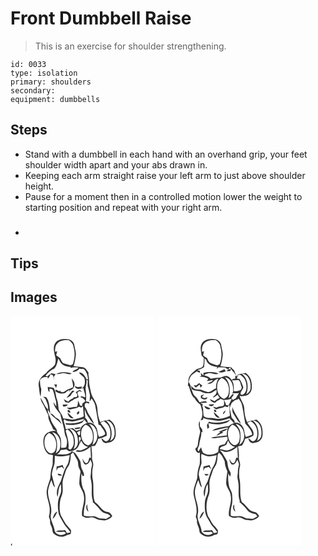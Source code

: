 # Front Dumbbell Raise
> This is an exercise for shoulder strengthening.

``` 
id: 0033 
type: isolation 
primary: shoulders 
secondary:  
equipment: dumbbells 
``` 

## Steps

 - Stand with a dumbbell in each hand with an overhand grip, your feet shoulder width apart and your abs drawn in.
 - Keeping each arm straight raise your left arm to just above shoulder height.
 - Pause for a moment then in a controlled motion lower the weight to starting position and repeat with your right arm.
 - <h3></h3>

## Tips


## Images

<svg width="173pt" height="275pt" viewBox="0 0 173 275" xmlns="http://www.w3.org/2000/svg">
  <g fill="#FFF">
    <path d="M0 0h173v275H1.75c0-.65.01-1.94.01-2.59-1.23.56-1.48 1.42-.76 2.59H0V0m54.22 31.32c-3.83 4.67-1.87 11.03-.86 16.36 1.07 3.43 1.2 7.15-.14 10.54-2.91 3.77-7.52 5.76-10.3 9.69-5.05 3.34-9.97 8.62-9.06 15.17.64 4.51.78 9.19 2.23 13.54.36-3.16.68-6.33.87-9.5-1.42-3.4-1.42-7.04-1.65-10.65 2.03-3.23 5.73-4.18 9.32-3.48l.16 1.85c1.46-1.51 2.52-3.32 3.19-5.31.69.22 2.07.66 2.77.87.72 2.24 1.31 4.52 2.08 6.74-.29-1.55-.62-3.08-.99-4.61.81-1.05 1.62-2.1 2.41-3.16-1.64-.42-3.29-.8-4.95-1.16-1.86 1.15-3.7 2.37-5.24 3.95-.65-.38-1.31-.77-1.96-1.16 2.98-3.4 6.23-6.6 10.47-8.36 3.12-3.31 3.59-7.86 4.87-12.03.74 1.28 1.47 2.57 2.18 3.87 2.24 4.54 7.85 5.74 12.46 6.16l-.18 1.31c3.08-1.03 6.36-.79 9.54-.47-1.67 2.7-5.64 2.3-6.97 5.25 3.41.18 6.4-1.3 8.35-4.05l1.95.48c1.19-.05 2.7-.64 3.6.49 3.1 3.19 4.38 7.73 4.72 12.06-.8-.25-2.38-.77-3.17-1.02l1.1-.25c-2.18-3.08-4.39-7.69-8.91-7.13 1.58 2.68 4.49 4.25 6.47 6.62 1.38 4.3 1.09 10.49-3.57 12.65l.71-2.32c-1.79.25-3.58.47-5.37.66-.77-.38-2.32-1.14-3.09-1.53.38 4.95 6.93 3.65 10.21 2.7.45 3.76 2.61 7.19 2.21 11.04-1.72-.5-3.42-1.03-5.13-1.55-.09.39-.26 1.17-.34 1.56 2.63.57 4.55 2.24 5.57 4.74-1.59 1.72-5.16 2.73-3.34 5.69-.77-.15-2.31-.46-3.08-.62-.43-2.18-1.37-4.19-2.44-6.12.01 2.71.08 5.53-1.39 7.93-4.19-.75-8.05 1.83-12.2.56 1.53.97 3.07 3.22 5.11 2.3 3.18-1.32 6.94-.93 9.66-3.32.94.39 1.87.78 2.8 1.17l2.13-1.68c.14 4.11.72 8.18.9 12.28-4.34 2.14-9.12 3.26-13.89 3.83-3.59-.59-7.2-.96-10.8-1.41-.78-4-3.56-7.03-5.4-10.52-.6-4.17-.51-8.51-2.06-12.49-1.76-4.55-1.18-9.8-4.23-13.86-2.32-.28-4.65-.52-6.97-.84.49 2.04.13 4.71 2.2 5.97.01-1 .02-2.99.02-3.98 1.24.45 3.14-.07 3.84 1.35 1.79 3.69 2.1 7.89 3.41 11.75 1 2.65.9 5.49.86 8.27-1.16-1.82-2.3-3.63-3.49-5.43.77 5.71 4.7 10.06 8.31 14.24 1.06 5.97 3.11 11.7 4.47 17.6.65 3.35.6 6.92 2.22 10.02 2.03 3.75 1.62 8.37.41 12.32-1.83.98-3.99.69-5.99.94-.29-4.47.5-9.18-1.44-13.4-1.14-2.82-4.23-4.82-3.79-8.17-2.44-4.12-5.94-7.74-7.26-12.47-.75-4.18-4.28-7.41-3.41-11.95.86 1.52 1.49 3.23 2.76 4.49-.77-5.37-.74-10.9-2.75-16.02-.7-1.1-1.38-2.21-2.06-3.32l-3.71-.6c.89.9 1.79 1.8 2.68 2.71 1.72 4.01 3.88 8.02 3.14 12.57-4.35-3.78-5.62-9.55-9.11-13.95.39 2.42 1.34 4.71 2.62 6.8 2.67 4.5 4.23 9.55 6.89 14.06-.64 6.33 4.16 11.09 5.68 16.89 1.35.69 2.68 1.41 4.02 2.13-3.15-.21-6.36-.08-9.25 1.32-4.92 1.61-6.61 7.42-6.43 12.11.31 5.22 1.73 11.06 6.19 14.31 1.73.55 3.56.74 5.35 1.08-.14 3.22-.44 6.44-.32 9.66.19 2.77-1.32 5.24-1.75 7.92-.9 3.63-.71 7.42-1.32 11.09-1.62 4.88-3.52 9.73-4.21 14.86-.26 6.87 3.05 13.23 3.63 20 .15 3.46.11 7.01-.94 10.34.52 1.6 1.05 3.19 1.57 4.79-.95 3.94 2.25 7.11 2.56 10.91.33 1.69.34 3.74 1.88 4.87 4.1 3.99 11.21 4.87 15.91 1.47 1.25-.2 2.47-.5 3.67-.88 1.42-1.17.91-3.14 1-4.72-2.37-3.71-6.03-6.41-7.94-10.41-1.23-2.39-2.76-4.61-4.05-6.97-2.22-5.56-1.85-11.73-1.12-17.55.42-4.11 2.95-7.69 3.12-11.85.21-3.69-.28-7.36-.16-11.05.48-4.82 2.74-9.21 3.92-13.87.91-2.68 3.05-4.72 4.1-7.34 1.43-3.85 1.7-7.98 1.9-12.05.88-.85 1.76-1.72 2.63-2.58 1.44 3.11 3.25 6.03 4.97 8.99 1.74 2.97.64 6.72 2.19 9.77.82 1.99 2.37 3.95 1.62 6.23-.9 4.29-1.16 8.67-1.25 13.05.92 4.93 4.93 8.77 5.39 13.87 1.82 8.3-3.23 16.1-2.06 24.44 1.6.89 3.16 1.95 4.99 2.3 2.74.26 5.43-.86 8.16-.44 3.06.76 5.63 3.07 8.88 3.09 1.74.13 3.46.46 5.21.59 3.37-1.17 7.36-2.18 8.97-5.75-1.62-1.72-2.87-4.35-5.53-4.48-7.1-.84-9.82-8.47-15.36-11.98-3.27-9.27-.42-19.38-2.89-28.81-.34-4.84-.43-9.8.85-14.52.84-3.58-1.85-6.8-1.33-10.39.22-4.42-.42-8.8-.82-13.18 1.46-.22 2.92-.42 4.39-.61 1.61-2.58 3.1-5.28 3.74-8.29 3.64-.59 6.96-2.27 10.31-3.72.97-6.34-4.5-10.74-7.5-15.64.95-.45 2.85-1.36 3.8-1.81 4.03 2.05 6.99 5.81 7.71 10.31.66 4.39 1.1 9.89-2.72 13.01-2.81 2.52-5.25-1.62-7.55-2.83.2 3.02 3.04 6.81 6.4 5.6 2.41-.54 5.15-.52 6.99-2.41 4.45-3.32 4.07-9.64 3.3-14.53-.54-4.5-3.29-8.44-6.93-11.03-3.86.6-7.71 1.41-11.35 2.88a39.957 39.957 0 0 1-3.23-14.8c-.06-5.15-2.44-9.88-5.11-14.14-2.69-4.12-3.16-9.11-4.24-13.79-1.15-4.5-.28-9.23-1.48-13.72-.21-.82-.13-1.63.22-2.43-1.9-2.75-3.54-6.54-7.31-6.96-3.59-.39-7.2-.66-10.75-1.34 1.43-3.99 2.07-8.2 2.63-12.38.7-4.21-1.17-8.2-1.68-12.32-.33-4.26-4.4-7.67-8.61-7.6-4.86-.47-10.59-.16-13.84 4.03m.5 37.96c2.51.03 4.94-.61 7.39-1.04 3.92-.75 7.79 2.84 11.45.19-6.1-1.71-13.17-2.62-18.84.85m18.64 5.29c.81 3.49 1.94 6.95 1.67 10.59-1.9.97-3.92 1.69-5.94 2.38-2.47.9-4.24 3.32-7.01 3.47-1.57-.24-2.8-1.16-2.6-2.87-.13 3.69-3.33-.23-5.31.05-.1.35-.29 1.04-.38 1.39 3.19 3.07 7.88 3.64 12 2.32 1.47-1.37 3.04-2.64 4.87-3.5 0 .65.01 1.96.01 2.62.25-.77.51-1.53.76-2.29 1.9-.77 3.94-1.69 4.54-3.84 2.3-3.43.06-7.8-2.61-10.32m-21.04 6.94c.79 1.44 1.59 2.87 2.41 4.3.41-1.36.77-2.72 1.09-4.1-1.16-.07-2.33-.14-3.5-.2m25.85 9.52c1.53 1.34 2.68 3.67 1.45 5.59-1.23.23-2.48.39-3.73.48-.32.39-.97 1.18-1.29 1.58-2.1.7-3.85 2.04-5.32 3.68-1.88-.94-3.64-2.07-5.46-3.13.6 1.25 1.24 2.48 1.92 3.68 1.41.27 2.82.55 4.24.85 1.37-1.38 2.94-2.53 4.82-3.1.38-.33 1.13-1 1.51-1.33 1.93-.57 3.79-1.37 5.62-2.19-.53-1.84-1.11-3.68-1.77-5.48.77-.65 1.53-1.31 2.3-1.97 1.22.44 2.45.86 3.69 1.27-1.04-.95-2.09-1.88-3.15-2.8-1.57 1.03-3.13 2.08-4.83 2.87m-4.04-1.91c-2.16 3.06-4.91 5.68-6.9 8.84 1.65-.86 3.24-1.83 4.84-2.79 1.07-2.23 2.67-4.12 4.69-5.54-.66-.13-1.97-.38-2.63-.51m8.25 7.26c.26.26.26.26 0 0m-19.87 9.64c.18.52.56 1.57.74 2.09 2.24.18 4.44-.05 5.51-2.32-2.08-.03-4.17.15-6.25.23m6.06 6.73c-.53 1.52 1.71 3.29 3.07 2.67.52-1.52-1.61-3.92-3.07-2.67m12.74 1.43c-1.09.56-2.17 2.16-1.32 3.32 1.8.92 4.1-4.18 1.32-3.32m-33.63 2.4c3.88 4.98 9.82 7.85 13.72 12.89-1.14-2.84-2.53-5.83-5.51-7.13-3.18-1.35-4.37-5.94-8.21-5.76m21.02.06c.6 2.92 3.63 6.67 7.01 5.69-2.43-2.14-4.64-4.52-6.98-6.75l-.03 1.06z"/>
    <path d="M56.82 31.81c3.6-3.35 8.78-3.25 13.38-3.21 2.91 2.16 5.47 5 5.54 8.83 2.06 6.55 1.2 13.53-.99 19.92-.72.35-2.17 1.06-2.89 1.41-3-.86-5.94-1.93-8.96-2.72-1.29-1.84-2.43-3.79-3.26-5.88a100.8 100.8 0 0 1-4.79-3.39c.35-1.65.78-3.28 1.21-4.91-.61.15-1.83.47-2.44.63-.26-3.75.07-8.11 3.2-10.68zM90.97 75.39c.58.58 1.18 1.16 1.77 1.74-.09 2.18-.14 4.36-.12 6.54 1.1 3 1.67 6.15 2.41 9.25.94 3.04-.33 6.16.06 9.26.76-1.23 1.5-2.47 2.23-3.72 1.68 2.56 3.64 5.04 4.27 8.11 1.6 7.84 2.75 15.76 4.1 23.65.53.1 1.57.31 2.09.41 2 3.45 5.27 6.42 5.91 10.49-1.56 2.32-5.09 2.39-7.48 3.64-2.08-3.79-1.26-8.55-3.76-12.19-1.89-3.5-5.78-5.96-9.82-4.83.57-2.66-1.63-4.39-3.14-6.21l.24-1.8c-.88-2.84-.56-5.83-.55-8.75.96 5.23 4.2 9.5 7.04 13.83 1.09 1.68 2.61 2.98 4.14 4.25-1.52-4.58-4.61-8.31-6.98-12.44-1.54-2.59-2-5.8-4.23-7.97-.03-1.24-.05-2.49-.05-3.73.73-.44 1.46-.87 2.21-1.3 1.06.36 2.13.72 3.2 1.07-.05-.48-.17-1.42-.23-1.9-1.23-.29-2.46-.56-3.7-.84.43-4.6.21-9.23-.33-13.81-.62-4.32 1.97-8.44.72-12.75zM74.08 126.19c5-.09 9.63-2.42 14.51-3.3-.82 1.06-1.53 2.36-2.83 2.92-6.27 2.52-13.14 3.04-19.81 2.33.22.48.66 1.43.88 1.9 6.34.82 12.96.24 18.82-2.43 1.37-.83 1.94-2.47 2.89-3.68 1.16 1.37 2.3 2.76 3.42 4.17-3.94 1.08-7.42 3.77-8.31 7.92-1.55.43-3.08.92-4.59 1.43-1.48-1.06-2.95-2.13-4.22-3.43-2.84.42-5.68.84-8.51 1.31-.58-3.41-1.56-6.73-2.61-10.01.32-.63.64-1.24.98-1.86 2.26 2.46 6.22 2.4 9.38 2.73m2.3 7.83c.63.53 1.27 1.06 1.91 1.59 1.47-1.01 5.79.09 5.49-2.42-2.49-.3-4.93.73-7.4.83zM114.45 124.82c6.63.13 10.28 7.29 10.37 13.18.6 4.35-.65 9.63-5.19 11.32 3.34-8.24 1.96-18.67-5.18-24.5z"/>
    <path d="M93.87 128.9c2.15.76 4.52 1.4 6.16 3.1 5.34 6.24 6.23 17.76-1.75 22.3 2.89-8.45 2.36-18.89-4.41-25.4z"/>
    <path d="M90.08 129.88c6.21 2.08 9.16 8.84 8.82 15.01.27 4.2-1.78 8.51-5.86 10.06-7.51-2.48-9.52-11.82-7.78-18.69.55-2.78 2.66-4.73 4.82-6.38zM70.73 134.8c6.49.4 10 7.39 10.09 13.22.6 4.34-.66 9.61-5.18 11.3 3.38-8.26 1.81-18.38-4.91-24.52z"/>
    <path d="M66.23 137.36c.59-.64 1.18-1.27 1.78-1.89 4.57 3.03 7.87 7.95 7.81 13.58.65 4.12-.71 8.3-3.93 10.99-.81-.46-1.62-.91-2.42-1.36 1.19-7.29-1.32-14.4-3.24-21.32zM79.88 138.96c1.31-.6 2.62-1.2 3.92-1.81-.74 1.7.68 5.07-1.62 5.73-1.17-1.03-1.73-2.51-2.3-3.92zM49.87 138.89c8.93 1.5 11.75 12.5 9.19 20.03-.7 2.44-2.82 3.96-4.77 5.38 2.87-8.46 2.35-18.89-4.42-25.41z"/>
    <path d="M46.07 139.88c7.94 2.7 10.38 12.64 8.03 19.93-.8 3.15-4.6 6.15-7.68 3.92-5.44-3.74-6.6-11.43-5.16-17.47.55-2.78 2.66-4.73 4.81-6.38zM82.2 145.03c2.03-1.44 1.81 1.31 2.32 2.63-1.64 1.47-1.71 3.65-1.61 5.7.5-1.07 1.5-3.21 2-4.27 1.44 3.57 4.23 6.82 8.22 7.48-3.9 2.31-8.12 5.41-12.93 3.97-.71.5-1.41 1.02-2.09 1.55 6.48 2.01 12.99-1.39 17.87-5.45.14 4.41.39 8.82.57 13.23-.47-.1-1.41-.31-1.88-.41-.91 2.31-1.11 7.52-4.6 6.55-1.81-1.34-2.7-3.5-3.98-5.28.73 2.43 1.07 5.44 3.35 6.98 3.52.76 5.16-3.12 6.49-5.57 1.21 2.35 2.63 4.96 1.59 7.66-1.22 3.59-.67 7.4-1.36 11.07-.46 2.64.47 5.21.85 7.79 1.42 7.53-.84 15.35 1.86 22.71-.07.34-.21 1.04-.28 1.39 3.01 2.86 6.21 5.57 8.66 8.96 2.03 2.9 5.31 4.62 8.74 5.26 1.84.13 2.87 1.72 4.07 2.89-1.76 1-3.48 2.05-5.17 3.15-2.63-.17-5.25-.52-7.88-.53-2.6-1.14-5.14-2.83-8.08-2.75-3.65-.05-7.42.8-10.93-.59-.11-4.54.11-9.12 1.57-13.45.79-6.53 1.04-13.71-2.68-19.46-2-5.66-2.3-11.88-1.62-17.82.35.85 1.04 2.57 1.39 3.42.4-.21 1.21-.64 1.62-.85.12-4.1-3.03-7.21-3.62-11.14-.45-2.53-.17-5.34-1.7-7.56-2.48-3.94-4.44-8.97-9.33-10.42-5.06 5.83-12.95 3.14-19.53 3.82 3.35.05 4.86-2.74 6.2-5.34 2.31-.18 4.6-.52 6.89-.85 1.04.82 2.07 1.65 3.17 2.39 4.57-.08 9.23-1.92 11.28-6.27 2.18-3.21-.01-7.14.56-10.59m11.31 89.42c-.33-1.53-.75-3.04-1.19-4.54-.05-1.48-.11-2.96-.28-4.43-1.84 2.98-1.41 6.83 1.47 8.97z"/>
    <path d="M53.28 167.32c5.97 1.69 11.91.23 17.82-.79-.39 2.68-.81 5.36-1.5 7.99-1.15 4.52-4.58 8.03-5.66 12.59-1.97 4.48-2.54 9.49-5.14 13.69-2.57 4.76-4.4 10.78-2.25 16.01 1.16-5.24.67-10.93 3.86-15.56.44 4.42 1 9.13-1.03 13.27-3.08 6.2-2.89 13.41-1.95 20.09.6 4.87 3.69 8.74 5.93 12.92 2.09 4.41 6.22 7.35 8.51 11.64-1.33.36-2.68.67-4.03.96-.8-1.31-1.61-2.6-2.47-3.87-3.63 1.2-8.01-.46-11.13 2.02 3.39.52 6.8.74 10.19.15l2.23 1.71c-4.31 4.13-13.36 2.27-13.86-4.24-1.1-6.38-5.93-12.31-4.21-18.97 2.11-9.86-4.82-18.97-3.38-28.81.79-4.01 2.12-7.92 3.82-11.64 1.45 2.89 1.65 6.63 4.38 8.71-1.36-5.09-2.57-10.22-3.8-15.35.32-3.39 1.06-6.71 2.28-9.88 1.7-4.01.98-8.42 1.39-12.64m2.1 12.61c-.1 1.81-.2 3.62-.14 5.44.48-1.12.95-2.24 1.4-3.37 1.71-.47 3.42-.92 5.12-1.43.86 1.04 1.75 2.06 2.67 3.06-.57-1.89-1.26-3.74-1.97-5.58-2.21 1.12-4.61 1.73-7.08 1.88m1.21 8.92c.37 2.86 2.96 2.2 5.03 2.01-1.03-1.89-3.21-1.73-5.03-2.01m-6.06 54.03c3.09-1.97 4.22-5.53 5.7-8.66-3.53 1.36-4.63 5.41-5.7 8.66z"/>
  </g>
  <g fill="#333">
    <path d="M54.22 31.32c3.25-4.19 8.98-4.5 13.84-4.03 4.21-.07 8.28 3.34 8.61 7.6.51 4.12 2.38 8.11 1.68 12.32-.56 4.18-1.2 8.39-2.63 12.38 3.55.68 7.16.95 10.75 1.34 3.77.42 5.41 4.21 7.31 6.96-.35.8-.43 1.61-.22 2.43 1.2 4.49.33 9.22 1.48 13.72 1.08 4.68 1.55 9.67 4.24 13.79 2.67 4.26 5.05 8.99 5.11 14.14.12 5.08 1.22 10.12 3.23 14.8 3.64-1.47 7.49-2.28 11.35-2.88 3.64 2.59 6.39 6.53 6.93 11.03.77 4.89 1.15 11.21-3.3 14.53-1.84 1.89-4.58 1.87-6.99 2.41-3.36 1.21-6.2-2.58-6.4-5.6 2.3 1.21 4.74 5.35 7.55 2.83 3.82-3.12 3.38-8.62 2.72-13.01-.72-4.5-3.68-8.26-7.71-10.31-.95.45-2.85 1.36-3.8 1.81 3 4.9 8.47 9.3 7.5 15.64-3.35 1.45-6.67 3.13-10.31 3.72-.64 3.01-2.13 5.71-3.74 8.29-1.47.19-2.93.39-4.39.61.4 4.38 1.04 8.76.82 13.18-.52 3.59 2.17 6.81 1.33 10.39-1.28 4.72-1.19 9.68-.85 14.52 2.47 9.43-.38 19.54 2.89 28.81 5.54 3.51 8.26 11.14 15.36 11.98 2.66.13 3.91 2.76 5.53 4.48-1.61 3.57-5.6 4.58-8.97 5.75-1.75-.13-3.47-.46-5.21-.59-3.25-.02-5.82-2.33-8.88-3.09-2.73-.42-5.42.7-8.16.44-1.83-.35-3.39-1.41-4.99-2.3-1.17-8.34 3.88-16.14 2.06-24.44-.46-5.1-4.47-8.94-5.39-13.87.09-4.38.35-8.76 1.25-13.05.75-2.28-.8-4.24-1.62-6.23-1.55-3.05-.45-6.8-2.19-9.77-1.72-2.96-3.53-5.88-4.97-8.99-.87.86-1.75 1.73-2.63 2.58-.2 4.07-.47 8.2-1.9 12.05-1.05 2.62-3.19 4.66-4.1 7.34-1.18 4.66-3.44 9.05-3.92 13.87-.12 3.69.37 7.36.16 11.05-.17 4.16-2.7 7.74-3.12 11.85-.73 5.82-1.1 11.99 1.12 17.55 1.29 2.36 2.82 4.58 4.05 6.97 1.91 4 5.57 6.7 7.94 10.41-.09 1.58.42 3.55-1 4.72-1.2.38-2.42.68-3.67.88-4.7 3.4-11.81 2.52-15.91-1.47-1.54-1.13-1.55-3.18-1.88-4.87-.31-3.8-3.51-6.97-2.56-10.91-.52-1.6-1.05-3.19-1.57-4.79 1.05-3.33 1.09-6.88.94-10.34-.58-6.77-3.89-13.13-3.63-20 .69-5.13 2.59-9.98 4.21-14.86.61-3.67.42-7.46 1.32-11.09.43-2.68 1.94-5.15 1.75-7.92-.12-3.22.18-6.44.32-9.66-1.79-.34-3.62-.53-5.35-1.08-4.46-3.25-5.88-9.09-6.19-14.31-.18-4.69 1.51-10.5 6.43-12.11 2.89-1.4 6.1-1.53 9.25-1.32-1.34-.72-2.67-1.44-4.02-2.13-1.52-5.8-6.32-10.56-5.68-16.89-2.66-4.51-4.22-9.56-6.89-14.06-1.28-2.09-2.23-4.38-2.62-6.8 3.49 4.4 4.76 10.17 9.11 13.95.74-4.55-1.42-8.56-3.14-12.57-.89-.91-1.79-1.81-2.68-2.71l3.71.6c.68 1.11 1.36 2.22 2.06 3.32 2.01 5.12 1.98 10.65 2.75 16.02-1.27-1.26-1.9-2.97-2.76-4.49-.87 4.54 2.66 7.77 3.41 11.95 1.32 4.73 4.82 8.35 7.26 12.47-.44 3.35 2.65 5.35 3.79 8.17 1.94 4.22 1.15 8.93 1.44 13.4 2-.25 4.16.04 5.99-.94 1.21-3.95 1.62-8.57-.41-12.32-1.62-3.1-1.57-6.67-2.22-10.02-1.36-5.9-3.41-11.63-4.47-17.6-3.61-4.18-7.54-8.53-8.31-14.24 1.19 1.8 2.33 3.61 3.49 5.43.04-2.78.14-5.62-.86-8.27-1.31-3.86-1.62-8.06-3.41-11.75-.7-1.42-2.6-.9-3.84-1.35 0 .99-.01 2.98-.02 3.98-2.07-1.26-1.71-3.93-2.2-5.97 2.32.32 4.65.56 6.97.84 3.05 4.06 2.47 9.31 4.23 13.86 1.55 3.98 1.46 8.32 2.06 12.49 1.84 3.49 4.62 6.52 5.4 10.52 3.6.45 7.21.82 10.8 1.41 4.77-.57 9.55-1.69 13.89-3.83-.18-4.1-.76-8.17-.9-12.28l-2.13 1.68c-.93-.39-1.86-.78-2.8-1.17-2.72 2.39-6.48 2-9.66 3.32-2.04.92-3.58-1.33-5.11-2.3 4.15 1.27 8.01-1.31 12.2-.56 1.47-2.4 1.4-5.22 1.39-7.93 1.07 1.93 2.01 3.94 2.44 6.12.77.16 2.31.47 3.08.62-1.82-2.96 1.75-3.97 3.34-5.69-1.02-2.5-2.94-4.17-5.57-4.74.08-.39.25-1.17.34-1.56 1.71.52 3.41 1.05 5.13 1.55.4-3.85-1.76-7.28-2.21-11.04-3.28.95-9.83 2.25-10.21-2.7.77.39 2.32 1.15 3.09 1.53 1.79-.19 3.58-.41 5.37-.66l-.71 2.32c4.66-2.16 4.95-8.35 3.57-12.65-1.98-2.37-4.89-3.94-6.47-6.62 4.52-.56 6.73 4.05 8.91 7.13l-1.1.25c.79.25 2.37.77 3.17 1.02-.34-4.33-1.62-8.87-4.72-12.06-.9-1.13-2.41-.54-3.6-.49l-1.95-.48c-1.95 2.75-4.94 4.23-8.35 4.05 1.33-2.95 5.3-2.55 6.97-5.25-3.18-.32-6.46-.56-9.54.47l.18-1.31c-4.61-.42-10.22-1.62-12.46-6.16-.71-1.3-1.44-2.59-2.18-3.87-1.28 4.17-1.75 8.72-4.87 12.03C48.33 64.4 45.08 67.6 42.1 71c.65.39 1.31.78 1.96 1.16 1.54-1.58 3.38-2.8 5.24-3.95 1.66.36 3.31.74 4.95 1.16-.79 1.06-1.6 2.11-2.41 3.16.37 1.53.7 3.06.99 4.61-.77-2.22-1.36-4.5-2.08-6.74-.7-.21-2.08-.65-2.77-.87-.67 1.99-1.73 3.8-3.19 5.31l-.16-1.85c-3.59-.7-7.29.25-9.32 3.48.23 3.61.23 7.25 1.65 10.65-.19 3.17-.51 6.34-.87 9.5-1.45-4.35-1.59-9.03-2.23-13.54-.91-6.55 4.01-11.83 9.06-15.17 2.78-3.93 7.39-5.92 10.3-9.69 1.34-3.39 1.21-7.11.14-10.54-1.01-5.33-2.97-11.69.86-16.36m2.6.49c-3.13 2.57-3.46 6.93-3.2 10.68.61-.16 1.83-.48 2.44-.63-.43 1.63-.86 3.26-1.21 4.91a100.8 100.8 0 0 0 4.79 3.39c.83 2.09 1.97 4.04 3.26 5.88 3.02.79 5.96 1.86 8.96 2.72.72-.35 2.17-1.06 2.89-1.41 2.19-6.39 3.05-13.37.99-19.92-.07-3.83-2.63-6.67-5.54-8.83-4.6-.04-9.78-.14-13.38 3.21m34.15 43.58c1.25 4.31-1.34 8.43-.72 12.75.54 4.58.76 9.21.33 13.81 1.24.28 2.47.55 3.7.84.06.48.18 1.42.23 1.9-1.07-.35-2.14-.71-3.2-1.07-.75.43-1.48.86-2.21 1.3 0 1.24.02 2.49.05 3.73 2.23 2.17 2.69 5.38 4.23 7.97 2.37 4.13 5.46 7.86 6.98 12.44-1.53-1.27-3.05-2.57-4.14-4.25-2.84-4.33-6.08-8.6-7.04-13.83-.01 2.92-.33 5.91.55 8.75l-.24 1.8c1.51 1.82 3.71 3.55 3.14 6.21 4.04-1.13 7.93 1.33 9.82 4.83 2.5 3.64 1.68 8.4 3.76 12.19 2.39-1.25 5.92-1.32 7.48-3.64-.64-4.07-3.91-7.04-5.91-10.49-.52-.1-1.56-.31-2.09-.41-1.35-7.89-2.5-15.81-4.1-23.65-.63-3.07-2.59-5.55-4.27-8.11-.73 1.25-1.47 2.49-2.23 3.72-.39-3.1.88-6.22-.06-9.26-.74-3.1-1.31-6.25-2.41-9.25-.02-2.18.03-4.36.12-6.54-.59-.58-1.19-1.16-1.77-1.74m-16.89 50.8c-3.16-.33-7.12-.27-9.38-2.73-.34.62-.66 1.23-.98 1.86 1.05 3.28 2.03 6.6 2.61 10.01 2.83-.47 5.67-.89 8.51-1.31 1.27 1.3 2.74 2.37 4.22 3.43 1.51-.51 3.04-1 4.59-1.43.89-4.15 4.37-6.84 8.31-7.92-1.12-1.41-2.26-2.8-3.42-4.17-.95 1.21-1.52 2.85-2.89 3.68-5.86 2.67-12.48 3.25-18.82 2.43-.22-.47-.66-1.42-.88-1.9 6.67.71 13.54.19 19.81-2.33 1.3-.56 2.01-1.86 2.83-2.92-4.88.88-9.51 3.21-14.51 3.3m40.37-1.37c7.14 5.83 8.52 16.26 5.18 24.5 4.54-1.69 5.79-6.97 5.19-11.32-.09-5.89-3.74-13.05-10.37-13.18m-20.58 4.08c6.77 6.51 7.3 16.95 4.41 25.4 7.98-4.54 7.09-16.06 1.75-22.3-1.64-1.7-4.01-2.34-6.16-3.1m-3.79.98c-2.16 1.65-4.27 3.6-4.82 6.38-1.74 6.87.27 16.21 7.78 18.69 4.08-1.55 6.13-5.86 5.86-10.06.34-6.17-2.61-12.93-8.82-15.01m-19.35 4.92c6.72 6.14 8.29 16.26 4.91 24.52 4.52-1.69 5.78-6.96 5.18-11.3-.09-5.83-3.6-12.82-10.09-13.22m-4.5 2.56c1.92 6.92 4.43 14.03 3.24 21.32.8.45 1.61.9 2.42 1.36 3.22-2.69 4.58-6.87 3.93-10.99.06-5.63-3.24-10.55-7.81-13.58-.6.62-1.19 1.25-1.78 1.89m13.65 1.6c.57 1.41 1.13 2.89 2.3 3.92 2.3-.66.88-4.03 1.62-5.73-1.3.61-2.61 1.21-3.92 1.81m-30.01-.07c6.77 6.52 7.29 16.95 4.42 25.41 1.95-1.42 4.07-2.94 4.77-5.38 2.56-7.53-.26-18.53-9.19-20.03m-3.8.99c-2.15 1.65-4.26 3.6-4.81 6.38-1.44 6.04-.28 13.73 5.16 17.47 3.08 2.23 6.88-.77 7.68-3.92 2.35-7.29-.09-17.23-8.03-19.93m36.13 5.15c-.57 3.45 1.62 7.38-.56 10.59-2.05 4.35-6.71 6.19-11.28 6.27-1.1-.74-2.13-1.57-3.17-2.39-2.29.33-4.58.67-6.89.85-1.34 2.6-2.85 5.39-6.2 5.34 6.58-.68 14.47 2.01 19.53-3.82 4.89 1.45 6.85 6.48 9.33 10.42 1.53 2.22 1.25 5.03 1.7 7.56.59 3.93 3.74 7.04 3.62 11.14-.41.21-1.22.64-1.62.85-.35-.85-1.04-2.57-1.39-3.42-.68 5.94-.38 12.16 1.62 17.82 3.72 5.75 3.47 12.93 2.68 19.46-1.46 4.33-1.68 8.91-1.57 13.45 3.51 1.39 7.28.54 10.93.59 2.94-.08 5.48 1.61 8.08 2.75 2.63.01 5.25.36 7.88.53 1.69-1.1 3.41-2.15 5.17-3.15-1.2-1.17-2.23-2.76-4.07-2.89-3.43-.64-6.71-2.36-8.74-5.26-2.45-3.39-5.65-6.1-8.66-8.96.07-.35.21-1.05.28-1.39-2.7-7.36-.44-15.18-1.86-22.71-.38-2.58-1.31-5.15-.85-7.79.69-3.67.14-7.48 1.36-11.07 1.04-2.7-.38-5.31-1.59-7.66-1.33 2.45-2.97 6.33-6.49 5.57-2.28-1.54-2.62-4.55-3.35-6.98 1.28 1.78 2.17 3.94 3.98 5.28 3.49.97 3.69-4.24 4.6-6.55.47.1 1.41.31 1.88.41-.18-4.41-.43-8.82-.57-13.23-4.88 4.06-11.39 7.46-17.87 5.45.68-.53 1.38-1.05 2.09-1.55 4.81 1.44 9.03-1.66 12.93-3.97-3.99-.66-6.78-3.91-8.22-7.48-.5 1.06-1.5 3.2-2 4.27-.1-2.05-.03-4.23 1.61-5.7-.51-1.32-.29-4.07-2.32-2.63m-28.92 22.29c-.41 4.22.31 8.63-1.39 12.64-1.22 3.17-1.96 6.49-2.28 9.88 1.23 5.13 2.44 10.26 3.8 15.35-2.73-2.08-2.93-5.82-4.38-8.71-1.7 3.72-3.03 7.63-3.82 11.64-1.44 9.84 5.49 18.95 3.38 28.81-1.72 6.66 3.11 12.59 4.21 18.97.5 6.51 9.55 8.37 13.86 4.24l-2.23-1.71c-3.39.59-6.8.37-10.19-.15 3.12-2.48 7.5-.82 11.13-2.02.86 1.27 1.67 2.56 2.47 3.87 1.35-.29 2.7-.6 4.03-.96-2.29-4.29-6.42-7.23-8.51-11.64-2.24-4.18-5.33-8.05-5.93-12.92-.94-6.68-1.13-13.89 1.95-20.09 2.03-4.14 1.47-8.85 1.03-13.27-3.19 4.63-2.7 10.32-3.86 15.56-2.15-5.23-.32-11.25 2.25-16.01 2.6-4.2 3.17-9.21 5.14-13.69 1.08-4.56 4.51-8.07 5.66-12.59.69-2.63 1.11-5.31 1.5-7.99-5.91 1.02-11.85 2.48-17.82.79z"/>
    <path d="M54.72 69.28c5.67-3.47 12.74-2.56 18.84-.85-3.66 2.65-7.53-.94-11.45-.19-2.45.43-4.88 1.07-7.39 1.04zM73.36 74.57c2.67 2.52 4.91 6.89 2.61 10.32-.6 2.15-2.64 3.07-4.54 3.84-.25.76-.51 1.52-.76 2.29 0-.66-.01-1.97-.01-2.62-1.83.86-3.4 2.13-4.87 3.5-4.12 1.32-8.81.75-12-2.32.09-.35.28-1.04.38-1.39 1.98-.28 5.18 3.64 5.31-.05-.2 1.71 1.03 2.63 2.6 2.87 2.77-.15 4.54-2.57 7.01-3.47 2.02-.69 4.04-1.41 5.94-2.38.27-3.64-.86-7.1-1.67-10.59zM52.32 81.51c1.17.06 2.34.13 3.5.2-.32 1.38-.68 2.74-1.09 4.1-.82-1.43-1.62-2.86-2.41-4.3zM78.17 91.03c1.7-.79 3.26-1.84 4.83-2.87 1.06.92 2.11 1.85 3.15 2.8-1.24-.41-2.47-.83-3.69-1.27-.77.66-1.53 1.32-2.3 1.97.66 1.8 1.24 3.64 1.77 5.48-1.83.82-3.69 1.62-5.62 2.19-.38.33-1.13 1-1.51 1.33-1.88.57-3.45 1.72-4.82 3.1-1.42-.3-2.83-.58-4.24-.85-.68-1.2-1.32-2.43-1.92-3.68 1.82 1.06 3.58 2.19 5.46 3.13 1.47-1.64 3.22-2.98 5.32-3.68.32-.4.97-1.19 1.29-1.58 1.25-.09 2.5-.25 3.73-.48 1.23-1.92.08-4.25-1.45-5.59z"/>
    <path d="M74.13 89.12c.66.13 1.97.38 2.63.51a14.302 14.302 0 0 0-4.69 5.54c-1.6.96-3.19 1.93-4.84 2.79 1.99-3.16 4.74-5.78 6.9-8.84zM82.38 96.38c.26.26.26.26 0 0zM62.51 106.02c2.08-.08 4.17-.26 6.25-.23-1.07 2.27-3.27 2.5-5.51 2.32-.18-.52-.56-1.57-.74-2.09zM68.57 112.75c1.46-1.25 3.59 1.15 3.07 2.67-1.36.62-3.6-1.15-3.07-2.67zM81.31 114.18c2.78-.86.48 4.24-1.32 3.32-.85-1.16.23-2.76 1.32-3.32zM47.68 116.58c3.84-.18 5.03 4.41 8.21 5.76 2.98 1.3 4.37 4.29 5.51 7.13-3.9-5.04-9.84-7.91-13.72-12.89zM68.7 116.64l.03-1.06c2.34 2.23 4.55 4.61 6.98 6.75-3.38.98-6.41-2.77-7.01-5.69zM76.38 134.02c2.47-.1 4.91-1.13 7.4-.83.3 2.51-4.02 1.41-5.49 2.42-.64-.53-1.28-1.06-1.91-1.59zM55.38 179.93c2.47-.15 4.87-.76 7.08-1.88.71 1.84 1.4 3.69 1.97 5.58-.92-1-1.81-2.02-2.67-3.06-1.7.51-3.41.96-5.12 1.43-.45 1.13-.92 2.25-1.4 3.37-.06-1.82.04-3.63.14-5.44zM56.59 188.85c1.82.28 4 .12 5.03 2.01-2.07.19-4.66.85-5.03-2.01zM93.51 234.45c-2.88-2.14-3.31-5.99-1.47-8.97.17 1.47.23 2.95.28 4.43.44 1.5.86 3.01 1.19 4.54zM50.53 242.88c1.07-3.25 2.17-7.3 5.7-8.66-1.48 3.13-2.61 6.69-5.7 8.66zM1 275c-.72-1.17-.47-2.03.76-2.59 0 .65-.01 1.94-.01 2.59H1z"/>
  </g>
</svg>

<svg width="173pt" height="275pt" viewBox="0 0 173 275" xmlns="http://www.w3.org/2000/svg">
  <g fill="#FFF">
    <path d="M0 0h173v275H0V0m53.86 31.82c-3.3 4.4-1.37 10.03-.85 14.98.91 1.03 1.81 2.06 2.72 3.1-.27 3.22.1 6.57-.92 9.68-1.65 2.47-4.85 2.85-7.48 3.64-3.72 3.26-8.33 6.2-9.75 11.24-.5 3-.41 6.08-1.05 9.07l.92-.33c2.09 5.14 2.72 11.55 7.38 15.13 1.39 3.12 3.81 5.63 6.69 7.44 2.14 6.05 4.06 13.42.2 19.19 1.07-.34 2.15-.66 3.23-.96 0-.53-.01-1.59-.01-2.12 4.94 2.2 10.41 2.16 15.62 3.26 5.49 1.02 10.82-1.31 15.95-2.95 1.82 1.97 3.76 3.83 5.51 5.86-2.38.9-4.67 2.05-6.55 3.79-5.28.31-10.47 1.51-15.52 3.04-1.55.29-2.75 1.31-3.85 2.37 6.37-.91 12.45-3.15 18.83-3.97-1.3 3-1.61 6.29-1.55 9.54-6.39.86-12.91 1.01-19.17 2.67 2.54 1 5.3.8 7.92.25 3.84-.82 7.82-.46 11.66-1.31.2 1.13.41 2.26.62 3.39-1.33 1.76-2.46 3.65-3.57 5.56-2.28.47-4.59.97-6.66 2.08-1.12 2.18-.74 4.84-1.25 7.21-5.33 3.53-12.81 4.8-18.23.75-1.16-1.9-1.58-4.12-2.26-6.2-1.18 1.55-2.1 3.26-3.06 4.95-2.73-2.72.67-5.63.9-8.63.42-4.93 2.95-9.53 2.38-14.54h1.61c-.24-1.25-.47-2.5-.69-3.75-.84-1.08-1.69-2.15-2.54-3.23 0-2.18 0-4.36-.21-6.52-2.47 4.05-.23 8.61.55 12.8-.93 4.94-2.43 9.77-2.75 14.82-.01 2.35-1.35 4.28-3.12 5.72.35 2.36 2.67 6.5 5.42 4.48.22 4.26.14 8.52-.01 12.77-.19 2.76-1.6 5.24-2.04 7.95-.78 3.43-.8 6.95-1.17 10.43-1.94 6.97-5.79 14.08-3.78 21.51 1.89 7.89 4.76 16.16 2.12 24.27.53 1.63 1.07 3.25 1.6 4.88-.97 3.62 1.84 6.57 2.39 9.98.46 1.97.25 4.42 2.06 5.78 4.08 3.94 11.17 4.84 15.84 1.45 1.26-.21 2.49-.51 3.7-.91 1.42-1.14.9-3.11.98-4.68-1.24-1.54-2.3-3.22-3.64-4.68-3.79-3.48-5.5-8.49-8.32-12.68-2.86-8.21-2.06-17.55 1.23-25.53 1.29-3.81.67-7.88.61-11.81-.6-6.2 2.64-11.79 4.11-17.63 1.64-3.29 4.34-6.1 4.81-9.89 1.22-3.54-.19-7.81 2.48-10.8 3.46 2.29 5.1 6.53 6.89 10.13.12 4.3 1.31 8.32 3.25 12.13-.41 4-1.4 7.94-1.34 12-1.25 6.38 4.83 10.89 5.28 17 1.81 8.3-3.25 16.08-2.07 24.41 2.8 2.08 6.25 2.92 9.66 1.95 4.57-1.34 8.01 2.97 12.4 3 1.72.13 3.43.46 5.15.59 3.37-1.16 7.39-2.16 8.96-5.75-1.61-1.72-2.86-4.36-5.53-4.46-7.08-.83-9.77-8.48-15.32-11.95-3.31-9.26-.43-19.38-2.9-28.81-.33-4.86-.46-9.85.86-14.59.83-3.56-1.86-6.74-1.35-10.29.2-4.39-.19-8.77-1.13-13.06 1.56-.32 3.13-.61 4.7-.87 1.65-2.56 3.13-5.24 3.75-8.24 3.52-.61 6.94-1.93 9.98-3.8 1.81-6.25-4.53-10.65-7.17-15.6 1.31-.56 2.61-1.14 3.9-1.74 3.93 2.1 6.88 5.79 7.61 10.24.65 4.41 1.12 9.89-2.68 13.07-2.85 2.52-5.27-1.55-7.55-2.83.11 3 3.01 6.73 6.3 5.6 2.4-.56 5.15-.5 7-2.38 4.5-3.31 4.12-9.67 3.33-14.58-.55-4.49-3.27-8.44-6.93-10.99-3.85.61-7.7 1.36-11.31 2.88-2.38-5.21-3.22-10.94-3.38-16.63-.25-5.41-4.21-9.57-5.48-14.61.75-.21 1.45-.08 2.12.39 3.15-.48 6.79-.33 9.12-2.87 3.8-3.12 3.58-8.67 3.03-13.1-.38-4.86-3.08-9.31-7.09-12.06-3.75.88-8.04.78-11.15 3.35 1.02-.35 3.05-1.06 4.06-1.41 4 2 6.87 5.77 7.62 10.19.58 4.18 1.05 9.06-2 12.45-1.18 1.13-3.62 2.7-4.64.58-.09-3.09 3.01-5.07 3.27-8.08-1.17-3.35-2.63-6.63-4.39-9.72-1.17-.37-2.36-.63-3.58-.76.51-.91 1.01-1.82 1.52-2.74l-3.34-.36c.06 1.05.13 2.1.2 3.15-1.69.05-3.31.37-4.45 1.69-1.35-2.34-3.55-4.24-6.24-4.79-2.94.01-5.59 1.47-8.34 2.32-3.52-.57-7.02.33-10.44 1.1-1.89-2.58-5.03-3.11-7.81-4.17.72-1.42 2.96-1.64 4.37-2.27 4.32-1.61 8.55 2.57 12.71.25-5.8-2.43-12.11-2.23-18.12-.84.02 1.09.06 2.19.1 3.29-1.13-1.15-2.26-2.28-3.4-3.41l.8 3.73c-.53.21-1.58.65-2.1.87 3.65-.09 7.25.55 10.42 2.43-.45 1.03-1.08 1.98-1.68 2.93 2.53-.39 5.06-.81 7.58-1.28-.39.45-1.18 1.37-1.57 1.83-2.01.67-3.83 1.79-5.5 3.08 1.04-.1 2.07-.25 3.1-.44 4.19-.74 5.69-5.84 10.18-6.13a22.21 22.21 0 0 0-2.77 11.75c-3.37.94-5.76 4.23-9.35 4.38-3.05-.7-6.05-1.71-8.9-3.03-2.24-.18-4.51-.2-6.74-.52-1.9-.73-3.2-2.47-4.81-3.64.14.89.43 2.67.57 3.56 2.93 2.4 6.83 1.89 10.32 2.57 4 2.39 8.77 3.15 13.29 1.97 2.03-1.28 3.99-2.69 6.16-3.74.82 3.2-.55 6.58-3.65 7.91-.04.42-.11 1.26-.15 1.68 1.78-1.15 3.55-2.31 5.31-3.48.57.92 1.7 2.76 2.26 3.68-2.23.99-4.37 2.19-6.05 4-1.88-.93-3.72-1.93-5.66-2.72 1.01 2.75 3.51 4.07 6.26 4.62.7-.73 1.41-1.45 2.11-2.18a16.7 16.7 0 0 0 4.45-2.6c1.35.52 2.7 1.03 4.07 1.51.08 2.42.87 5.33-1.08 7.24-2.65.48-5.46.3-7.84 1.78-1.4-.41-2.8-.82-4.22-1.16 1.16 1.53 2.7 2.7 4.53 3.3 3.05-1.99 7.08-1.06 9.88-3.59.76.24 2.27.71 3.02.95.59-.71 1.77-2.12 2.37-2.83-.07 4.38.1 8.75.51 13.12-5.81 2.81-12.57 4.71-18.98 2.98-4.05-.98-9.01.7-12.32-2.45-1.24-4.07.01-8.62-2.01-12.56.29-.31.88-.93 1.17-1.24-.77-.55-2.31-1.66-3.08-2.21 2.66.35 5.33.06 7.97-.23-.61-.65-1.22-1.31-1.83-1.96-2.38.75-4.96.47-7.27 1.45-1.64-2.28-2.93-4.86-5-6.8-3.91-2.93-3.55-8.55-6.76-12.03l1.79 1.32c-.96-2.25-1.47-4.77-3.09-6.68.55-2.37.91-4.9 2.35-6.92 1.87-2.51 4.77-3.87 7.1-5.88 1.33.56 2.66 1.13 3.99 1.7-.02-.62-.07-1.86-.1-2.48l-3.33-.56c2.96-.85 5.85-1.99 8.39-3.75.35-3.52.75-7.05.51-10.6l2.07 1.79c1.35 5.8 7.59 8.15 12.97 8.33-.01.68-.01 2.06-.02 2.75.36-.52 1.08-1.56 1.43-2.07 2.59.02 5.17.06 7.75.17 1.36.76 2.73 1.51 4.12 2.22.96-.92 1.93-1.83 2.87-2.78-4.04-.21-8.09-.37-12.05-1.24 1.52-3.96 2.1-8.18 2.68-12.36.7-4.21-1.2-8.22-1.7-12.34-.33-4.27-4.44-7.64-8.64-7.56-5.03-.52-11.05-.05-14.15 4.53m34 32.08l.78-.65c.97 1.66 2.14 3.2 3.61 4.45.66 1.18 1.31 2.36 2 3.52-.32-2.29-1.31-4.36-2.2-6.46-1.54-1.37-3.02-2.8-4.33-4.39.06 1.18.1 2.35.14 3.53m-14.63 2.76c2.68 1.63 6.23.08 8.86-.66-.44-.92-.97-1.78-1.6-2.59-2.37 1.2-4.85 2.14-7.26 3.25m9.81-.94c1.53-.36 5.09.92 5.04-1.69-1.94-1.5-4.02-.14-5.04 1.69M46.49 82.86c-.98-.14-1.97-.27-2.96-.4.8 1.01 1.56 2.06 2.46 2.99 1.72-1.06 3.22-2.43 4.76-3.74.24.95.72 2.85.95 3.8.77-.82 1.52-1.65 2.26-2.48-1.28-1-2.57-2-3.86-3-1.21.94-2.41 1.88-3.61 2.83m5.73 12.2c0 .76-.01 2.28-.02 3.04 2.53 1.66 6.82 2.84 8.01-.99-1.15.29-2.3.61-3.43.95-.95-.22-1.89-.47-2.83-.75-.6-1.81 1.46-2.54 2.28-3.75-1.35.47-2.68.98-4.01 1.5m9.29 10.62c1.38 2.89 5.45 2.74 6.53-.3-2.18-.02-4.36.15-6.53.3m-5.1 1.85c.38 3.09 5.02 5.78 7.2 2.86-2.37-1.03-4.77-2.01-7.2-2.86m11.72 4.6c-.85 1.35 1.27 3.28 2.55 2.41.71-1.32-1.25-3.45-2.55-2.41m10.64 5.48c1.58-1.17 2.65-2.81 3.17-4.71-1.7 1.08-3.44 2.41-3.17 4.71m-10.99-2.81c.15 3.27 3.49 8.02 7.05 6.7-2.24-2.34-4.71-4.46-7.05-6.7m-5.87 11.6c-.76 1.32-1.64 2.57-2.34 3.93-.19 1.61.46 3.2.73 4.78.48-.53 1.43-1.58 1.9-2.11-.38-1.64-.76-3.29-1.12-4.93 5.18 1.24 10.58 2.06 15.88 1.07 3.77-.79 8.13-1.45 10.42-4.94-8.09 3.17-17 4.56-25.47 2.2m12.14 12.06c.35.2 1.05.59 1.41.79-1.79 1.08-3.54 2.29-4.75 4.03 2.84-1.09 5.44-2.69 8.26-3.81-.39-.22-1.17-.65-1.56-.86 2.57-1.01 5.45-1.76 7.12-4.16-3.7.76-7.04 2.55-10.48 4.01z"/>
    <path d="M56.86 31.77c3.59-3.35 8.77-3.22 13.35-3.18 2.94 2.17 5.48 5.04 5.55 8.9 2.04 6.54 1.2 13.53-1.04 19.91-.98.45-1.96.91-2.93 1.37-2.89-.87-5.85-1.66-8.55-3.05-1.94-1.25-2.73-3.56-3.6-5.57-1.63-1.06-3.23-2.17-4.8-3.32.35-1.67.78-3.32 1.22-4.97-.62.16-1.84.48-2.46.64-.27-3.77.1-8.17 3.26-10.73zM101.27 68.9c2.93-.34 5.52 1.52 7.34 3.63 3.09 4.09 3.66 9.48 3.1 14.43-.5 2.85-2.38 5.28-5.08 6.35 3.27-8.19 2.09-18.86-5.36-24.41zM80.93 72.85c8.41 1.44 11 11.11 9.77 18.42l-1.47 1.01c2.9-.09 5.81.15 8.71-.17-1.41 1.94-2.63 4.02-3.7 6.17-1.23.65-2.46 1.3-3.69 1.96-.44-.49-1.33-1.48-1.77-1.98a196.5 196.5 0 0 0 2.95-4.55c-.68-.44-1.35-.48-2-.11-1.15 1.87-2.55 3.55-4.45 4.72 2.86-8.48 2.32-18.86-4.35-25.47z"/>
    <path d="M72.25 80.29c.55-2.79 2.65-4.77 4.81-6.44 7.97 2.72 10.4 12.71 8.03 20.02-.64 2.57-2.93 3.91-5.09 5.08-7.46-2.5-9.49-11.8-7.75-18.66zM89.41 76.75c2.64.03 5.28-.24 7.92-.43 2.79 2.16 2.49 5.94 3.97 8.87-.2.64-.59 1.91-.79 2.54-2.58 1.95-5.71 2.45-8.85 1.84.2-4.36.33-9.03-2.25-12.82zM95.53 100.03c.7-.39 1.4-.79 2.1-1.18 1.42 2.25 3.14 4.4 3.79 7.05 1.67 7.53 2.7 15.23 4.04 22.8 3.47 3.87 7.6 7.79 8.38 13.2-2.54.96-5.08 1.9-7.63 2.85-2.12-3.78-1.26-8.57-3.79-12.2-1.88-3.49-5.82-6-9.84-4.74.83-2.8-1.72-4.32-3.34-6.11-.86-2.92-1.14-5.99-1.97-8.93-1.14-3.13.71-6.12 1.93-8.9.14-.16.43-.47.57-.62 1.78-1.3 3.42-3.02 5.76-3.22m-5.35 8.78c-.23 2.73-.6 5.69 1.02 8.1 2.77 4.22 4.96 9.05 9.15 12.12-2.66-7.13-8.41-12.67-10.17-20.22zM79.89 100.36c3.17.03 6.24-.82 9.34-1.34a76.808 76.808 0 0 1-3.94 7.79c-.72-.07-2.15-.23-2.86-.31-.37-2.23-1.36-4.24-2.54-6.14zM114.25 124.89c2.93-.33 5.53 1.51 7.35 3.62 3.1 4.08 3.67 9.49 3.11 14.45a8.319 8.319 0 0 1-5.1 6.36c3.31-8.18 2.11-18.89-5.36-24.43z"/>
    <path d="M93.94 128.85c11.03 2.12 14.27 19.95 4.27 25.41 2.01-4.69 1.73-9.88 1.31-14.85-.43-4.14-3.17-7.39-5.58-10.56z"/>
    <path d="M84.69 141.89c-.42-4.62 1.28-9.53 5.38-12.03 7.95 2.72 10.39 12.68 8.02 19.98-.78 2.82-3.97 5.81-6.97 4.24-4.47-2.18-6.13-7.56-6.43-12.19z"/>
    <path d="M83.42 152.6c.37-.92 1.11-2.75 1.48-3.66 1.38 3.64 4.2 7.01 8.25 7.63-2.92 1.66-5.75 3.75-9.14 4.31-3.17.15-6.17-1.16-9.27-1.64 1.09-4.53 7.29-2.62 8.68-6.64z"/>
    <path d="M82.02 162.72c5.25-.09 10.03-2.81 13.95-6.12.17 4.42.4 8.84.6 13.26l-1.91-.4c-.59 2.32-1.11 4.78-2.72 6.64-3.22.61-4.2-3.34-5.84-5.32.73 2.41 1.08 5.37 3.33 6.92 3.56.77 5.17-3.15 6.52-5.65 1.17 2.39 2.61 5.03 1.58 7.75-1.26 3.58-.64 7.37-1.35 11.04-.48 2.62.44 5.19.83 7.76 1.45 7.52-.86 15.35 1.86 22.7-.07.37-.2 1.09-.27 1.46 3.25 3.03 6.58 6 9.2 9.62 2.38 3.07 6.2 4.46 9.94 4.91.75.91 1.51 1.83 2.26 2.76-1.98.88-3.71 2.43-5.86 2.89-2.39-.03-4.76-.43-7.16-.45-2.57-1.13-5.08-2.81-8-2.75-3.66-.08-7.46.85-10.98-.61.03-3.67-.13-7.41.91-10.97 1.5-4.56 1.13-9.46.8-14.18-.04-3.38-2.28-6.07-3.41-9.11-1.24-5.37-1.78-10.92-1.07-16.41.63 1.34 1.28 2.67 1.93 4 .93-2.03 1.37-4.38-.05-6.31-2.31-3.63-2.72-7.88-3.24-12.02-1.88-3.84-4.38-7.35-6.63-10.99-.56-.59-1.68-1.78-2.24-2.38 2.51 0 4.51 2.07 7.02 1.96m11.5 71.71c-.35-1.55-.8-3.07-1.27-4.58.03-1.37.04-2.74 0-4.09-2.38 2.63-1.44 6.65 1.27 8.67zM52.92 165.05c3 1.1 5.81 3.18 9.15 2.97 3.06-.16 6.05-.93 9.04-1.55-.67 4.43-1.23 9.04-3.57 12.95-3.73 5.75-5.01 12.62-7.43 18.94-3.13 5.42-6.08 12.23-3.56 18.42 1.16-5.22.65-10.92 3.87-15.53.22 3.7.97 7.58-.26 11.2-1.18 3.47-3.07 6.78-3.15 10.54-.36 6.64-.3 13.86 3.5 19.62 1.75 2.64 3.03 5.55 4.81 8.17 2.33 2.68 4.77 5.3 6.56 8.4-1.34.36-2.7.66-4.06.94-.8-1.31-1.6-2.6-2.46-3.86-3.6 1.26-8.02-.52-11.06 2.05 3.36.48 6.75.7 10.12.09l2.24 1.76c-4.04 3.59-10.44 2.55-13.5-1.76-.35-7.69-6.81-14.48-4.43-22.32 1.58-9.58-4.93-18.39-3.53-27.95.79-4.02 2.13-7.93 3.83-11.65 1.5 2.84 1.58 6.67 4.4 8.65-1.44-5.05-2.58-10.17-3.82-15.26.22-4.52 1.93-8.7 3.23-12.97.55-3.93-.92-7.93.08-11.85m2.53 14.91c-.18 1.81-.35 3.62-.45 5.45.6-1.13 1.15-2.28 1.7-3.42 1.69-.47 3.4-.93 5.08-1.44.84 1.03 1.72 2.05 2.61 3.04-.5-1.81-1.07-3.61-1.87-5.31-2.32.7-4.64 1.45-7.07 1.68m1.05 9.23c.72 2.48 3.99 2.48 5 .24a69.43 69.43 0 0 0-5-.24m-5.93 53.68c3.04-1.99 4.16-5.51 5.66-8.61-3.54 1.3-4.62 5.38-5.66 8.61z"/>
  </g>
  <g fill="#333">
    <path d="M53.86 31.82c3.1-4.58 9.12-5.05 14.15-4.53 4.2-.08 8.31 3.29 8.64 7.56.5 4.12 2.4 8.13 1.7 12.34-.58 4.18-1.16 8.4-2.68 12.36 3.96.87 8.01 1.03 12.05 1.24-.94.95-1.91 1.86-2.87 2.78-1.39-.71-2.76-1.46-4.12-2.22-2.58-.11-5.16-.15-7.75-.17-.35.51-1.07 1.55-1.43 2.07.01-.69.01-2.07.02-2.75-5.38-.18-11.62-2.53-12.97-8.33l-2.07-1.79c.24 3.55-.16 7.08-.51 10.6-2.54 1.76-5.43 2.9-8.39 3.75l3.33.56c.03.62.08 1.86.1 2.48-1.33-.57-2.66-1.14-3.99-1.7-2.33 2.01-5.23 3.37-7.1 5.88-1.44 2.02-1.8 4.55-2.35 6.92 1.62 1.91 2.13 4.43 3.09 6.68l-1.79-1.32c3.21 3.48 2.85 9.1 6.76 12.03 2.07 1.94 3.36 4.52 5 6.8 2.31-.98 4.89-.7 7.27-1.45.61.65 1.22 1.31 1.83 1.96-2.64.29-5.31.58-7.97.23.77.55 2.31 1.66 3.08 2.21-.29.31-.88.93-1.17 1.24 2.02 3.94.77 8.49 2.01 12.56 3.31 3.15 8.27 1.47 12.32 2.45 6.41 1.73 13.17-.17 18.98-2.98-.41-4.37-.58-8.74-.51-13.12-.6.71-1.78 2.12-2.37 2.83-.75-.24-2.26-.71-3.02-.95-2.8 2.53-6.83 1.6-9.88 3.59-1.83-.6-3.37-1.77-4.53-3.3 1.42.34 2.82.75 4.22 1.16 2.38-1.48 5.19-1.3 7.84-1.78 1.95-1.91 1.16-4.82 1.08-7.24a141.3 141.3 0 0 1-4.07-1.51 16.7 16.7 0 0 1-4.45 2.6c-.7.73-1.41 1.45-2.11 2.18-2.75-.55-5.25-1.87-6.26-4.62 1.94.79 3.78 1.79 5.66 2.72 1.68-1.81 3.82-3.01 6.05-4-.56-.92-1.69-2.76-2.26-3.68-1.76 1.17-3.53 2.33-5.31 3.48.04-.42.11-1.26.15-1.68 3.1-1.33 4.47-4.71 3.65-7.91-2.17 1.05-4.13 2.46-6.16 3.74-4.52 1.18-9.29.42-13.29-1.97-3.49-.68-7.39-.17-10.32-2.57-.14-.89-.43-2.67-.57-3.56 1.61 1.17 2.91 2.91 4.81 3.64 2.23.32 4.5.34 6.74.52 2.85 1.32 5.85 2.33 8.9 3.03 3.59-.15 5.98-3.44 9.35-4.38-.18-4.11.78-8.15 2.77-11.75-4.49.29-5.99 5.39-10.18 6.13-1.03.19-2.06.34-3.1.44 1.67-1.29 3.49-2.41 5.5-3.08.39-.46 1.18-1.38 1.57-1.83-2.52.47-5.05.89-7.58 1.28.6-.95 1.23-1.9 1.68-2.93-3.17-1.88-6.77-2.52-10.42-2.43.52-.22 1.57-.66 2.1-.87l-.8-3.73c1.14 1.13 2.27 2.26 3.4 3.41-.04-1.1-.08-2.2-.1-3.29 6.01-1.39 12.32-1.59 18.12.84-4.16 2.32-8.39-1.86-12.71-.25-1.41.63-3.65.85-4.37 2.27 2.78 1.06 5.92 1.59 7.81 4.17 3.42-.77 6.92-1.67 10.44-1.1 2.75-.85 5.4-2.31 8.34-2.32 2.69.55 4.89 2.45 6.24 4.79 1.14-1.32 2.76-1.64 4.45-1.69-.07-1.05-.14-2.1-.2-3.15l3.34.36c-.51.92-1.01 1.83-1.52 2.74 1.22.13 2.41.39 3.58.76 1.76 3.09 3.22 6.37 4.39 9.72-.26 3.01-3.36 4.99-3.27 8.08 1.02 2.12 3.46.55 4.64-.58 3.05-3.39 2.58-8.27 2-12.45-.75-4.42-3.62-8.19-7.62-10.19-1.01.35-3.04 1.06-4.06 1.41 3.11-2.57 7.4-2.47 11.15-3.35 4.01 2.75 6.71 7.2 7.09 12.06.55 4.43.77 9.98-3.03 13.1-2.33 2.54-5.97 2.39-9.12 2.87-.67-.47-1.37-.6-2.12-.39 1.27 5.04 5.23 9.2 5.48 14.61.16 5.69 1 11.42 3.38 16.63 3.61-1.52 7.46-2.27 11.31-2.88 3.66 2.55 6.38 6.5 6.93 10.99.79 4.91 1.17 11.27-3.33 14.58-1.85 1.88-4.6 1.82-7 2.38-3.29 1.13-6.19-2.6-6.3-5.6 2.28 1.28 4.7 5.35 7.55 2.83 3.8-3.18 3.33-8.66 2.68-13.07-.73-4.45-3.68-8.14-7.61-10.24-1.29.6-2.59 1.18-3.9 1.74 2.64 4.95 8.98 9.35 7.17 15.6-3.04 1.87-6.46 3.19-9.98 3.8-.62 3-2.1 5.68-3.75 8.24-1.57.26-3.14.55-4.7.87.94 4.29 1.33 8.67 1.13 13.06-.51 3.55 2.18 6.73 1.35 10.29-1.32 4.74-1.19 9.73-.86 14.59 2.47 9.43-.41 19.55 2.9 28.81 5.55 3.47 8.24 11.12 15.32 11.95 2.67.1 3.92 2.74 5.53 4.46-1.57 3.59-5.59 4.59-8.96 5.75-1.72-.13-3.43-.46-5.15-.59-4.39-.03-7.83-4.34-12.4-3-3.41.97-6.86.13-9.66-1.95-1.18-8.33 3.88-16.11 2.07-24.41-.45-6.11-6.53-10.62-5.28-17-.06-4.06.93-8 1.34-12-1.94-3.81-3.13-7.83-3.25-12.13-1.79-3.6-3.43-7.84-6.89-10.13-2.67 2.99-1.26 7.26-2.48 10.8-.47 3.79-3.17 6.6-4.81 9.89-1.47 5.84-4.71 11.43-4.11 17.63.06 3.93.68 8-.61 11.81-3.29 7.98-4.09 17.32-1.23 25.53 2.82 4.19 4.53 9.2 8.32 12.68 1.34 1.46 2.4 3.14 3.64 4.68-.08 1.57.44 3.54-.98 4.68-1.21.4-2.44.7-3.7.91-4.67 3.39-11.76 2.49-15.84-1.45-1.81-1.36-1.6-3.81-2.06-5.78-.55-3.41-3.36-6.36-2.39-9.98-.53-1.63-1.07-3.25-1.6-4.88 2.64-8.11-.23-16.38-2.12-24.27-2.01-7.43 1.84-14.54 3.78-21.51.37-3.48.39-7 1.17-10.43.44-2.71 1.85-5.19 2.04-7.95.15-4.25.23-8.51.01-12.77-2.75 2.02-5.07-2.12-5.42-4.48 1.77-1.44 3.11-3.37 3.12-5.72.32-5.05 1.82-9.88 2.75-14.82-.78-4.19-3.02-8.75-.55-12.8.21 2.16.21 4.34.21 6.52.85 1.08 1.7 2.15 2.54 3.23.22 1.25.45 2.5.69 3.75h-1.61c.57 5.01-1.96 9.61-2.38 14.54-.23 3-3.63 5.91-.9 8.63.96-1.69 1.88-3.4 3.06-4.95.68 2.08 1.1 4.3 2.26 6.2 5.42 4.05 12.9 2.78 18.23-.75.51-2.37.13-5.03 1.25-7.21 2.07-1.11 4.38-1.61 6.66-2.08 1.11-1.91 2.24-3.8 3.57-5.56-.21-1.13-.42-2.26-.62-3.39-3.84.85-7.82.49-11.66 1.31-2.62.55-5.38.75-7.92-.25 6.26-1.66 12.78-1.81 19.17-2.67-.06-3.25.25-6.54 1.55-9.54-6.38.82-12.46 3.06-18.83 3.97 1.1-1.06 2.3-2.08 3.85-2.37 5.05-1.53 10.24-2.73 15.52-3.04 1.88-1.74 4.17-2.89 6.55-3.79-1.75-2.03-3.69-3.89-5.51-5.86-5.13 1.64-10.46 3.97-15.95 2.95-5.21-1.1-10.68-1.06-15.62-3.26 0 .53.01 1.59.01 2.12-1.08.3-2.16.62-3.23.96 3.86-5.77 1.94-13.14-.2-19.19-2.88-1.81-5.3-4.32-6.69-7.44-4.66-3.58-5.29-9.99-7.38-15.13l-.92.33c.64-2.99.55-6.07 1.05-9.07 1.42-5.04 6.03-7.98 9.75-11.24 2.63-.79 5.83-1.17 7.48-3.64 1.02-3.11.65-6.46.92-9.68-.91-1.04-1.81-2.07-2.72-3.1-.52-4.95-2.45-10.58.85-14.98m3-.05c-3.16 2.56-3.53 6.96-3.26 10.73.62-.16 1.84-.48 2.46-.64-.44 1.65-.87 3.3-1.22 4.97 1.57 1.15 3.17 2.26 4.8 3.32.87 2.01 1.66 4.32 3.6 5.57 2.7 1.39 5.66 2.18 8.55 3.05.97-.46 1.95-.92 2.93-1.37 2.24-6.38 3.08-13.37 1.04-19.91-.07-3.86-2.61-6.73-5.55-8.9-4.58-.04-9.76-.17-13.35 3.18m44.41 37.13c7.45 5.55 8.63 16.22 5.36 24.41 2.7-1.07 4.58-3.5 5.08-6.35.56-4.95-.01-10.34-3.1-14.43-1.82-2.11-4.41-3.97-7.34-3.63m-20.34 3.95c6.67 6.61 7.21 16.99 4.35 25.47 1.9-1.17 3.3-2.85 4.45-4.72.65-.37 1.32-.33 2 .11a196.5 196.5 0 0 1-2.95 4.55c.44.5 1.33 1.49 1.77 1.98 1.23-.66 2.46-1.31 3.69-1.96 1.07-2.15 2.29-4.23 3.7-6.17-2.9.32-5.81.08-8.71.17l1.47-1.01c1.23-7.31-1.36-16.98-9.77-18.42m-8.68 7.44c-1.74 6.86.29 16.16 7.75 18.66 2.16-1.17 4.45-2.51 5.09-5.08 2.37-7.31-.06-17.3-8.03-20.02-2.16 1.67-4.26 3.65-4.81 6.44m17.16-3.54c2.58 3.79 2.45 8.46 2.25 12.82 3.14.61 6.27.11 8.85-1.84.2-.63.59-1.9.79-2.54-1.48-2.93-1.18-6.71-3.97-8.87-2.64.19-5.28.46-7.92.43m6.12 23.28c-2.34.2-3.98 1.92-5.76 3.22-.14.15-.43.46-.57.62-1.22 2.78-3.07 5.77-1.93 8.9.83 2.94 1.11 6.01 1.97 8.93 1.62 1.79 4.17 3.31 3.34 6.11 4.02-1.26 7.96 1.25 9.84 4.74 2.53 3.63 1.67 8.42 3.79 12.2 2.55-.95 5.09-1.89 7.63-2.85-.78-5.41-4.91-9.33-8.38-13.2-1.34-7.57-2.37-15.27-4.04-22.8-.65-2.65-2.37-4.8-3.79-7.05-.7.39-1.4.79-2.1 1.18m-15.64.33c1.18 1.9 2.17 3.91 2.54 6.14.71.08 2.14.24 2.86.31 1.45-2.52 2.78-5.11 3.94-7.79-3.1.52-6.17 1.37-9.34 1.34m34.36 24.53c7.47 5.54 8.67 16.25 5.36 24.43a8.319 8.319 0 0 0 5.1-6.36c.56-4.96-.01-10.37-3.11-14.45-1.82-2.11-4.42-3.95-7.35-3.62m-20.31 3.96c2.41 3.17 5.15 6.42 5.58 10.56.42 4.97.7 10.16-1.31 14.85 10-5.46 6.76-23.29-4.27-25.41m-9.25 13.04c.3 4.63 1.96 10.01 6.43 12.19 3 1.57 6.19-1.42 6.97-4.24 2.37-7.3-.07-17.26-8.02-19.98-4.1 2.5-5.8 7.41-5.38 12.03m-1.27 10.71c-1.39 4.02-7.59 2.11-8.68 6.64 3.1.48 6.1 1.79 9.27 1.64 3.39-.56 6.22-2.65 9.14-4.31-4.05-.62-6.87-3.99-8.25-7.63-.37.91-1.11 2.74-1.48 3.66m-1.4 10.12c-2.51.11-4.51-1.96-7.02-1.96.56.6 1.68 1.79 2.24 2.38 2.25 3.64 4.75 7.15 6.63 10.99.52 4.14.93 8.39 3.24 12.02 1.42 1.93.98 4.28.05 6.31-.65-1.33-1.3-2.66-1.93-4-.71 5.49-.17 11.04 1.07 16.41 1.13 3.04 3.37 5.73 3.41 9.11.33 4.72.7 9.62-.8 14.18-1.04 3.56-.88 7.3-.91 10.97 3.52 1.46 7.32.53 10.98.61 2.92-.06 5.43 1.62 8 2.75 2.4.02 4.77.42 7.16.45 2.15-.46 3.88-2.01 5.86-2.89-.75-.93-1.51-1.85-2.26-2.76-3.74-.45-7.56-1.84-9.94-4.91-2.62-3.62-5.95-6.59-9.2-9.62.07-.37.2-1.09.27-1.46-2.72-7.35-.41-15.18-1.86-22.7-.39-2.57-1.31-5.14-.83-7.76.71-3.67.09-7.46 1.35-11.04 1.03-2.72-.41-5.36-1.58-7.75-1.35 2.5-2.96 6.42-6.52 5.65-2.25-1.55-2.6-4.51-3.33-6.92 1.64 1.98 2.62 5.93 5.84 5.32 1.61-1.86 2.13-4.32 2.72-6.64l1.91.4c-.2-4.42-.43-8.84-.6-13.26-3.92 3.31-8.7 6.03-13.95 6.12m-29.1 2.33c-1 3.92.47 7.92-.08 11.85-1.3 4.27-3.01 8.45-3.23 12.97 1.24 5.09 2.38 10.21 3.82 15.26-2.82-1.98-2.9-5.81-4.4-8.65-1.7 3.72-3.04 7.63-3.83 11.65-1.4 9.56 5.11 18.37 3.53 27.95-2.38 7.84 4.08 14.63 4.43 22.32 3.06 4.31 9.46 5.35 13.5 1.76l-2.24-1.76c-3.37.61-6.76.39-10.12-.09 3.04-2.57 7.46-.79 11.06-2.05.86 1.26 1.66 2.55 2.46 3.86 1.36-.28 2.72-.58 4.06-.94-1.79-3.1-4.23-5.72-6.56-8.4-1.78-2.62-3.06-5.53-4.81-8.17-3.8-5.76-3.86-12.98-3.5-19.62.08-3.76 1.97-7.07 3.15-10.54 1.23-3.62.48-7.5.26-11.2-3.22 4.61-2.71 10.31-3.87 15.53-2.52-6.19.43-13 3.56-18.42 2.42-6.32 3.7-13.19 7.43-18.94 2.34-3.91 2.9-8.52 3.57-12.95-2.99.62-5.98 1.39-9.04 1.55-3.34.21-6.15-1.87-9.15-2.97z"/>
    <path d="M87.86 63.9c-.04-1.18-.08-2.35-.14-3.53 1.31 1.59 2.79 3.02 4.33 4.39.89 2.1 1.88 4.17 2.2 6.46-.69-1.16-1.34-2.34-2-3.52-1.47-1.25-2.64-2.79-3.61-4.45l-.78.65zM73.23 66.66c2.41-1.11 4.89-2.05 7.26-3.25.63.81 1.16 1.67 1.6 2.59-2.63.74-6.18 2.29-8.86.66z"/>
    <path d="M83.04 65.72c1.02-1.83 3.1-3.19 5.04-1.69.05 2.61-3.51 1.33-5.04 1.69zM46.49 82.86c1.2-.95 2.4-1.89 3.61-2.83 1.29 1 2.58 2 3.86 3-.74.83-1.49 1.66-2.26 2.48-.23-.95-.71-2.85-.95-3.8-1.54 1.31-3.04 2.68-4.76 3.74-.9-.93-1.66-1.98-2.46-2.99.99.13 1.98.26 2.96.4zM52.22 95.06a113.5 113.5 0 0 1 4.01-1.5c-.82 1.21-2.88 1.94-2.28 3.75.94.28 1.88.53 2.83.75 1.13-.34 2.28-.66 3.43-.95-1.19 3.83-5.48 2.65-8.01.99.01-.76.02-2.28.02-3.04zM61.51 105.68c2.17-.15 4.35-.32 6.53-.3-1.08 3.04-5.15 3.19-6.53.3zM56.41 107.53c2.43.85 4.83 1.83 7.2 2.86-2.18 2.92-6.82.23-7.2-2.86zM90.18 108.81c1.76 7.55 7.51 13.09 10.17 20.22-4.19-3.07-6.38-7.9-9.15-12.12-1.62-2.41-1.25-5.37-1.02-8.1zM68.13 112.13c1.3-1.04 3.26 1.09 2.55 2.41-1.28.87-3.4-1.06-2.55-2.41zM78.77 117.61c-.27-2.3 1.47-3.63 3.17-4.71-.52 1.9-1.59 3.54-3.17 4.71zM67.78 114.8c2.34 2.24 4.81 4.36 7.05 6.7-3.56 1.32-6.9-3.43-7.05-6.7zM61.91 126.4c8.47 2.36 17.38.97 25.47-2.2-2.29 3.49-6.65 4.15-10.42 4.94-5.3.99-10.7.17-15.88-1.07.36 1.64.74 3.29 1.12 4.93-.47.53-1.42 1.58-1.9 2.11-.27-1.58-.92-3.17-.73-4.78.7-1.36 1.58-2.61 2.34-3.93zM74.05 138.46c3.44-1.46 6.78-3.25 10.48-4.01-1.67 2.4-4.55 3.15-7.12 4.16.39.21 1.17.64 1.56.86-2.82 1.12-5.42 2.72-8.26 3.81 1.21-1.74 2.96-2.95 4.75-4.03-.36-.2-1.06-.59-1.41-.79zM55.45 179.96c2.43-.23 4.75-.98 7.07-1.68.8 1.7 1.37 3.5 1.87 5.31-.89-.99-1.77-2.01-2.61-3.04-1.68.51-3.39.97-5.08 1.44-.55 1.14-1.1 2.29-1.7 3.42.1-1.83.27-3.64.45-5.45zM56.5 189.19c1.67.02 3.34.1 5 .24-1.01 2.24-4.28 2.24-5-.24zM93.52 234.43c-2.71-2.02-3.65-6.04-1.27-8.67.04 1.35.03 2.72 0 4.09.47 1.51.92 3.03 1.27 4.58zM50.57 242.87c1.04-3.23 2.12-7.31 5.66-8.61-1.5 3.1-2.62 6.62-5.66 8.61z"/>
  </g>
</svg>
